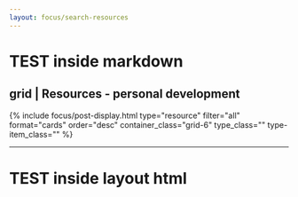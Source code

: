 ```yaml
---
layout: focus/search-resources
---
```


# TEST inside markdown
## grid | Resources - personal development
<div class="search-mode all-posts">
    {% include focus/post-display.html type="resource" filter="all" format="cards" order="desc" container_class="grid-6" type_class="" type-item_class="" %} 
</div>

<hr>

# TEST inside layout html